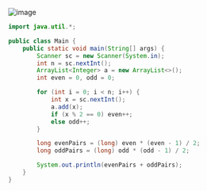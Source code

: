 ![image](https://github.com/user-attachments/assets/8aa95ffc-07dc-4b80-81e2-e760dc6c8fd1)

```java
import java.util.*;

public class Main {
    public static void main(String[] args) {
        Scanner sc = new Scanner(System.in);
        int n = sc.nextInt();
        ArrayList<Integer> a = new ArrayList<>();
        int even = 0, odd = 0;

        for (int i = 0; i < n; i++) {
            int x = sc.nextInt();
            a.add(x);
            if (x % 2 == 0) even++;
            else odd++;
        }

        long evenPairs = (long) even * (even - 1) / 2;
        long oddPairs = (long) odd * (odd - 1) / 2;

        System.out.println(evenPairs + oddPairs);
    }
}
```
